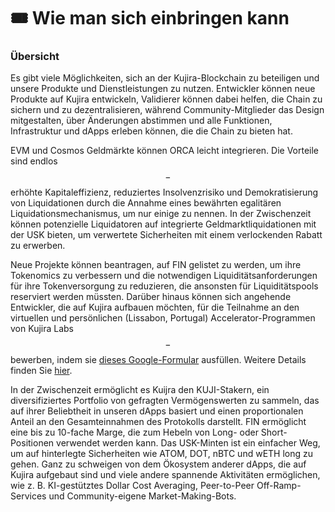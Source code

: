 # 🎟 Wie man sich einbringen kann

### Übersicht

Es gibt viele Möglichkeiten, sich an der Kujira-Blockchain zu beteiligen und unsere Produkte und Dienstleistungen zu nutzen. Entwickler können neue Produkte auf Kujira entwickeln, Validierer können dabei helfen, die Chain zu sichern und zu dezentralisieren, während Community-Mitglieder das Design mitgestalten, über Änderungen abstimmen und alle Funktionen, Infrastruktur und dApps erleben können, die die Chain zu bieten hat.

EVM und Cosmos Geldmärkte können ORCA leicht integrieren. Die Vorteile sind endlos$$-$$erhöhte Kapitaleffizienz, reduziertes Insolvenzrisiko und Demokratisierung von Liquidationen durch die Annahme eines bewährten egalitären Liquidationsmechanismus, um nur einige zu nennen. In der Zwischenzeit können potenzielle Liquidatoren auf integrierte Geldmarktliquidationen mit der USK bieten, um verwertete Sicherheiten mit einem verlockenden Rabatt zu erwerben.

Neue Projekte können beantragen, auf FIN gelistet zu werden, um ihre Tokenomics zu verbessern und die notwendigen Liquiditätsanforderungen für ihre Tokenversorgung zu reduzieren, die ansonsten für Liquiditätspools reserviert werden müssten. Darüber hinaus können sich angehende Entwickler, die auf Kujira aufbauen möchten, für die Teilnahme an den virtuellen und persönlichen (Lissabon, Portugal) Accelerator-Programmen von Kujira Labs$$-$$ bewerben, indem sie [dieses Google-Formular](https://docs.google.com/forms/d/e/1FAIpQLScW9f20rZS96869U1mMJPkjJ59SuAXvUeVeFTYkfuQke7KUMw/viewform) ausfüllen. Weitere Details finden Sie [hier](broken-reference).

In der Zwischenzeit ermöglicht es Kuijra den KUJI-Stakern, ein diversifiziertes Portfolio von gefragten Vermögenswerten zu sammeln, das auf ihrer Beliebtheit in unseren dApps basiert und einen proportionalen Anteil an den Gesamteinnahmen des Protokolls darstellt. FIN ermöglicht eine bis zu 10-fache Marge, die zum Hebeln von Long- oder Short-Positionen verwendet werden kann. Das USK-Minten ist ein einfacher Weg, um auf hinterlegte Sicherheiten wie ATOM, DOT, nBTC und wETH long zu gehen. Ganz zu schweigen von dem Ökosystem anderer dApps, die auf Kujira aufgebaut sind und viele andere spannende Aktivitäten ermöglichen, wie z. B. KI-gestütztes Dollar Cost Averaging, Peer-to-Peer Off-Ramp-Services und Community-eigene Market-Making-Bots.
